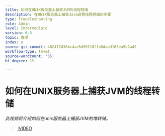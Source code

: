 ```yaml
---
title: 如何在UNIX服务器上捕获JVM的线程转储
description: 在UNIX服务器上捕获Java进程线程转储的步骤
type: Troubleshooting
role: Admin
level: Intermediate
version: 6.5
topic: 管理
index: y
source-git-commit: 462417d384c4aa5d99110f1b8dadd165ea9b2a49
workflow-type: tm+mt
source-wordcount: '55'
ht-degree: 1%

---
```



# 如何在UNIX服务器上捕获JVM的线程转储

*此视频将介绍如何在unix服务器上捕获JVM的堆转储。*

>[!VIDEO](https://video.tv.adobe.com/v/335492?quality=9&learn=on)